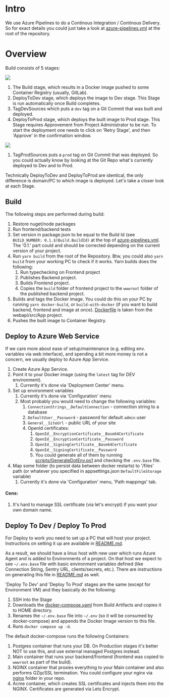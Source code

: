# Intro

We use Azure Pipelines to do a Continous Integration / Continous Delivery. So for exact details you could just take a look at [azure-pipelines.yml](https://github.com/mccsoft/backend-frontend-template/blob/master/azure-pipelines.yml) at the root of the repository.

# Overview

Build consists of 5 stages:

![](images/ci-cd.png)

1. The Build stage, which results in a Docker image pushed to some Container Registry (usually, GitLab).
1. DeployToDev stage, which deploys the image to Dev stage. This Stage is run automatically once Build completes.
1. TagDevSources which puts a `dev` tag on a Git Commit that was built and deployed.
1. DeployToProd stage, which deploys the built image to Prod stage. This Stage requires Approvement from Project Administrator to be run. To start the deployment one needs to click on 'Retry Stage', and then 'Approve' in the confirmation window.

![](images/ci-cd-approval.png)

1. TagProdSources puts a `prod` tag on Git Commit that was deployed. So you could actually know by looking at the Git Repo what's currently deployed to Dev and to Prod.

Technically DeployToDev and DeployToProd are identical, the only difference is domain/PC to which image is deployed. Let's take a closer look at each Stage.

## Build

The following steps are performed during build:

1. Restore nuget/node packages
1. Run frontend/backend tests
1. Set version in package.json to be equal to the Build Id (see `BUILD_NUMBER: 0.1.$(Build.BuildId)` at the top of [azure-pipelines.yml](https://github.com/mccsoft/backend-frontend-template/blob/master/azure-pipelines.yml). The '0.1.' part could and should be corrected depending on the current version of your project.
1. Run `yarn build` from the root of the Repository. Btw, you could also `yarn build` from your working PC to check if it works. Yarn builds does the following:
   1. Run typechecking on Frontend project
   1. Publishes Backend project.
   1. Builds Frontend project.
   1. Copies the `build` folder of frontend project to the `wwwroot` folder of the published backend project.
1. Builds and tags the Docker image. You could do this on your PC by running `yarn docker-build`, or `build-with-docker` (if you want to build backend, frontend and image at once). [Dockerfile](https://github.com/mccsoft/backend-frontend-template/blob/master/webapi/src/MccSoft.TemplateApp.App/Dockerfile) is taken from the webapi/src/App project.
1. Pushes the built image to Container Registry.

## Deploy to Azure Web Service

If we care more about ease of setup/maintenance (e.g. editing env. variables via web interface), and spending a bit more money is not a concern, we usually deploy to Azure App Service.

1. Create Azure App Service.
2. Point it to your Docker image (using the `latest` tag for DEV environment).
   1. Currently it's done via 'Deployment Center' menu.
3. Set up environment variables
   1. Currently it's done via 'Configuration' menu
   2. Most probably you would need to change the following variables:
      1. `ConnectionStrings__DefaultConnection` - connection string to a database
      2. `DefaultUser__Password` - password for default `admin` user
      3. `General__SiteUrl` - public URL of your site
      4. OpenId certificates:
         1. `OpenId__EncryptionCertificate__Base64Certificate`
         2. `OpenId__EncryptionCertificate__Password`
         3. `OpenId__SigningCertificate__Base64Certificate`
         4. `OpenId__SigningCertificate__Password`
         5. You could generate all of them by running [scripts/GenerateDotEnv.ps1](scripts/GenerateDotEnv.ps1) and checking the `.env.base` file.
4. Map some folder (to persist data between docker restarts) to '/files' path (or whatever you specified in appsettings.json `DefaultFileStorage` variable)
   1. Currently it's done via 'Configuration' menu, 'Path mappings' tab.

#### Cons:

1. It's hard to manage SSL certificate (via let's encrypt) if you want your own domain name.

## Deploy To Dev / Deploy To Prod

For Deploy to work you need to set up a PC that will host your project. Instructions on setting it up are available in [README.md](https://github.com/mccsoft/backend-frontend-template#set-up-hosting-server-droplet-on-digital-ocean).

As a result, we should have a linux host with new user which runs Azure Agent and is added to Environments of a project. On that host we expect to see `~/.env.base` file with basic environment variables defined (like Connection String, Sentry URL, clients/secrets, etc.). There are instructions on generating this file in [README.md](https://github.com/mccsoft/backend-frontend-template#set-up-hosting-server-droplet-on-digital-ocean) as well.

'Deploy To Dev' and 'Deploy To Prod' stages are the same (except for Environment VM) and they basically do the following:

1. SSH into the Stage
1. Downloads the [docker-compose.yaml](https://github.com/mccsoft/backend-frontend-template/blob/master/docker-compose.yaml) from Build Artifacts and copies it to HOME directory.
1. Renames the `~/.env.base` file into `~/.env` (so it will be consumed by docker-compose) and appends the Docker Image version to this file.
1. Runs `docker compose up -d`.

The default docker-compose runs the following Containers:

1. Postgres container that runs your DB. On Production stages it's better NOT to use this, and use external managed Postgres instead.
1. Main container that runs your backend/frontend (frontend was copied to `wwwroot` as part of the build).
1. NGINX container that proxies everything to your Main container and also performs GZip/SSL termination. You could configure your nginx via [nginx](https://github.com/mccsoft/backend-frontend-template/blob/master/nginx) folder in your repo.
1. Acme container, which creates SSL certificates and injects them into the NGINX. Certificates are generated via Lets Encrypt.
